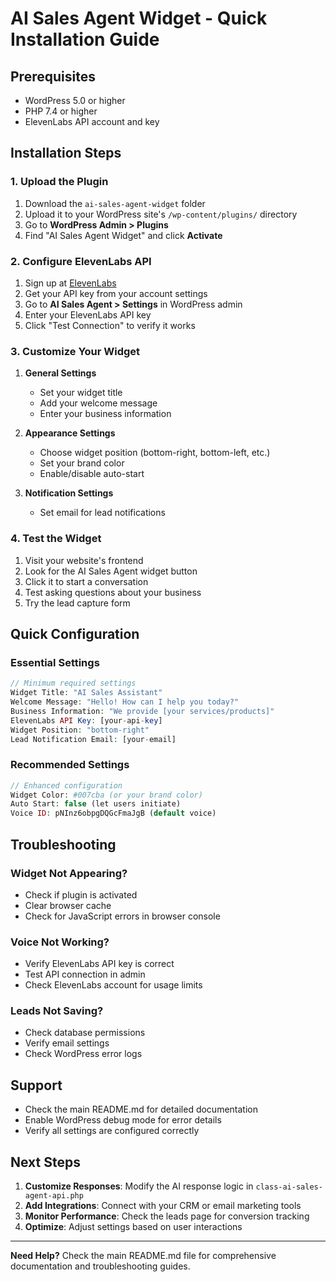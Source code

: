 # AI Sales Agent Widget - Quick Installation Guide

## Prerequisites

- WordPress 5.0 or higher
- PHP 7.4 or higher
- ElevenLabs API account and key

## Installation Steps

### 1. Upload the Plugin

1. Download the `ai-sales-agent-widget` folder
2. Upload it to your WordPress site's `/wp-content/plugins/` directory
3. Go to **WordPress Admin > Plugins**
4. Find "AI Sales Agent Widget" and click **Activate**

### 2. Configure ElevenLabs API

1. Sign up at [ElevenLabs](https://elevenlabs.io/)
2. Get your API key from your account settings
3. Go to **AI Sales Agent > Settings** in WordPress admin
4. Enter your ElevenLabs API key
5. Click "Test Connection" to verify it works

### 3. Customize Your Widget

1. **General Settings**
   - Set your widget title
   - Add your welcome message
   - Enter your business information

2. **Appearance Settings**
   - Choose widget position (bottom-right, bottom-left, etc.)
   - Set your brand color
   - Enable/disable auto-start

3. **Notification Settings**
   - Set email for lead notifications

### 4. Test the Widget

1. Visit your website's frontend
2. Look for the AI Sales Agent widget button
3. Click it to start a conversation
4. Test asking questions about your business
5. Try the lead capture form

## Quick Configuration

### Essential Settings

```php
// Minimum required settings
Widget Title: "AI Sales Assistant"
Welcome Message: "Hello! How can I help you today?"
Business Information: "We provide [your services/products]"
ElevenLabs API Key: [your-api-key]
Widget Position: "bottom-right"
Lead Notification Email: [your-email]
```

### Recommended Settings

```php
// Enhanced configuration
Widget Color: #007cba (or your brand color)
Auto Start: false (let users initiate)
Voice ID: pNInz6obpgDQGcFmaJgB (default voice)
```

## Troubleshooting

### Widget Not Appearing?
- Check if plugin is activated
- Clear browser cache
- Check for JavaScript errors in browser console

### Voice Not Working?
- Verify ElevenLabs API key is correct
- Test API connection in admin
- Check ElevenLabs account for usage limits

### Leads Not Saving?
- Check database permissions
- Verify email settings
- Check WordPress error logs

## Support

- Check the main README.md for detailed documentation
- Enable WordPress debug mode for error details
- Verify all settings are configured correctly

## Next Steps

1. **Customize Responses**: Modify the AI response logic in `class-ai-sales-agent-api.php`
2. **Add Integrations**: Connect with your CRM or email marketing tools
3. **Monitor Performance**: Check the leads page for conversion tracking
4. **Optimize**: Adjust settings based on user interactions

---

**Need Help?** Check the main README.md file for comprehensive documentation and troubleshooting guides. 